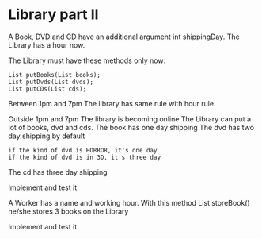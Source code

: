 # Library part II

A Book, DVD and CD have an additional argument int shippingDay.
The Library has a hour now.

The Library must have these methods only now:

    List putBooks(List books);
    List putDvds(List dvds);
    List putCDs(List cds);

Between 1pm and 7pm
The library has same rule with hour rule

Outside 1pm and 7pm
The library is becoming online
The Library can put a lot of books, dvd and cds.
The book has one day shipping
The dvd has two day shipping by default

    if the kind of dvd is HORROR, it's one day
    if the kind of dvd is in 3D, it's three day

The cd has three day shipping

Implement and test it

A Worker has a name and working hour.
With this method List storeBook()
he/she stores 3 books on the Library

Implement and test it
